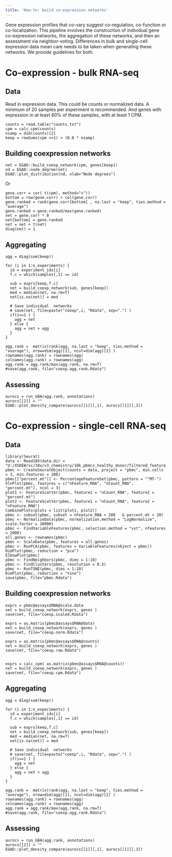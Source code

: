 ```yaml
---
title: 'How-to: build co-expression networks'
---
```

 
Gene expression profiles that co-vary suggest co-regulation, co-function or co-localization. This pipeline involves the construction of individual gene co-expression networks, the aggregation of these networks, and then an assessment via neighbor-voting. Differences in bulk and single-cell expression data mean care needs to be taken when generating these networks. We provide guidelines for both. 

# Co-expression - bulk RNA-seq
## Data 
Read in expression data. This could be counts or normalized data. A minimum of 20 samples per experiment is recommended. And genes with expression in at least 80% of these samples, with at least 1 CPM.  
```{}
counts = read.table("counts.txt")
cpm = calc_cpm(counts)
nsamp = dim(counts)[2] 
keep = rowSums(cpm >=1) > (0.8 * nsamp) 
```

##  Building coexpression networks 
```{}
net = EGAD::build_coexp_network(cpm, genes[keep])
nd = EGAD::node_degree(net)
EGAD::plot_distribution(nd, xlab="Node degrees")
```
Or 
```{}
gene.corr = cor( t(cpm), method="s")) 
bottom = row(gene.corr) > col(gene.corr) 
gene.ranked = rank(gene.corr[bottom] , na.last = "keep", ties.method = "average")   
gene.ranked = gene.ranked/max(gene.ranked) 
net = gene.corr * 0 
net[bottom] = gene.ranked
net = net + t(net) 
diag(net) = 1
```


##  Aggregating 
```{} 
agg = diag(sum(keep))
 
for (i in 1:n_experiments) {
  id = experiment_ids[i]
  f.c = which(samples[,1] == id)

  sub = exprs[keep,f.c]
  net = build_coexp_network(sub, genes[keep])
  med = median(net, na.rm=T)
  net[is.na(net)] = med
      
  # Save individual  networks 
  # save(net, file=paste("coexp",i, "Rdata", sep=".") )
  if(i==1 ) {
    agg = net
  } else {
    agg = net + agg
  }
}

agg.rank =  matrix(rank(agg, na.last = "keep", ties.method = "average"), nrow=dim(agg)[1], ncol=dim(agg)[2] )
rownames(agg.rank) = rownames(agg)
colnames(agg.rank) = rownames(agg)
agg.rank = agg.rank/max(agg.rank, na.rm=T)
#save(agg.rank, file="coexp.agg.rank.Rdata")

```


##  Assessing  
```{}
aurocs = run_GBA(agg.rank, annotations)
aurocs[[2]] = ""
EGAD::plot_density_compare(aurocs[[1]][,1], aurocs[[1]][,3])
```

 
#  Co-expression - single-cell RNA-seq
## Data 
```{}
library(Seurat)
data <- Read10X(data.dir = "U:/XSKEW/sc/10x/v3_chemistry/10k_pbmcs_healthy_donor/filtered_feature_bc_matrix/")
pbmc <- CreateSeuratObject(counts = data, project = "pbmc", min.cells = 3, min.features = 200)
pbmc[["percent.mt"]] <- PercentageFeatureSet(pbmc, pattern = "^MT-")
VlnPlot(pbmc, features = c("nFeature_RNA", "nCount_RNA", "percent.mt"), ncol = 3)
plot1 <- FeatureScatter(pbmc, feature1 = "nCount_RNA", feature2 = "percent.mt")
plot2 <- FeatureScatter(pbmc, feature1 = "nCount_RNA", feature2 = "nFeature_RNA")
CombinePlots(plots = list(plot1, plot2))
pbmc <- subset(pbmc, subset = nFeature_RNA > 200   & percent.mt < 20)
pbmc <- NormalizeData(pbmc, normalization.method = "LogNormalize", scale.factor = 10000)
pbmc <- FindVariableFeatures(pbmc, selection.method = "vst", nfeatures = 2000)
all.genes <- rownames(pbmc)
pbmc <- ScaleData(pbmc, features = all.genes)
pbmc <- RunPCA(pbmc, features = VariableFeatures(object = pbmc))
DimPlot(pbmc, reduction = "pca")
ElbowPlot(pbmc)
pbmc <- FindNeighbors(pbmc, dims = 1:10)
pbmc <- FindClusters(pbmc, resolution = 0.5)
pbmc <- RunTSNE(pbmc, dims = 1:10)
DimPlot(pbmc, reduction = "tsne")
save(pbmc, file="pbmc.Rdata")
```


##  Building coexpression networks 
```{}
exprs = pbmc@assays$RNA@scale.data
net = build_coexp_network(exprs, genes )
save(net, file="coexp.scaled.Rdata")

exprs = as.matrix(pbmc@assays$RNA@data)
net = build_coexp_network(exprs, genes )
save(net, file="coexp.norm.Rdata")

exprs = as.matrix(pbmc@assays$RNA@counts)
net = build_coexp_network(exprs, genes )
save(net, file="coexp.raw.Rdata")


exprs = calc_cpm( as.matrix(pbmc@assays$RNA@counts))
net = build_coexp_network(exprs, genes )
save(net, file="coexp.cpm.Rdata")

```

##  Aggregating 
```{} 
agg = diag(sum(keep))
 
for (i in 1:n_experiments) {
  id = experiment_ids[i]
  f.c = which(samples[,1] == id)

  sub = exprs[keep,f.c]
  net = build_coexp_network(sub, genes[keep])
  med = median(net, na.rm=T)
  net[is.na(net)] = med
      
  # Save individual  networks 
  # save(net, file=paste("coexp",i, "Rdata", sep=".") )
  if(i==1 ) {
    agg = net
  } else {
    agg = net + agg
  }
}

agg.rank =  matrix(rank(agg, na.last = "keep", ties.method = "average"), nrow=dim(agg)[1], ncol=dim(agg)[2] )
rownames(agg.rank) = rownames(agg)
colnames(agg.rank) = rownames(agg)
agg.rank = agg.rank/max(agg.rank, na.rm=T)
#save(agg.rank, file="coexp.agg.rank.Rdata")

```


## Assessing  
```{}
aurocs = run_GBA(agg.rank, annotations)
aurocs[[2]] = ""
EGAD::plot_density_compare(aurocs[[1]][,1], aurocs[[1]][,3])
```

 

